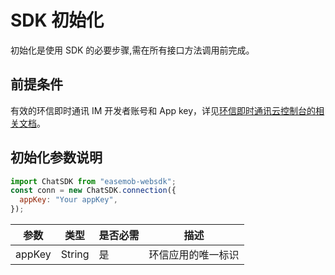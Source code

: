 # SDK 初始化

初始化是使用 SDK 的必要步骤,需在所有接口方法调用前完成。

## 前提条件

有效的环信即时通讯 IM 开发者账号和 App key，详见[环信即时通讯云控制台的相关文档](enable_and_configure_IM.html#创建应用)。

## 初始化参数说明

```JavaScript
import ChatSDK from "easemob-websdk";
const conn = new ChatSDK.connection({
  appKey: "Your appKey",
});
```

| 参数          | 类型   | 是否必需 | 描述                       |
| ------------- | ------ | -------- | -------------------------- |
| appKey        | String | 是       | 环信应用的唯一标识         |

